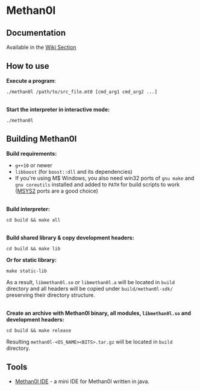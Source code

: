 # Methan0l  


## Documentation  

Available in the [Wiki Section](https://github.com/Hitonoriol/Methan0l/wiki)  


## How to use

**Execute a program**:  
```
./methan0l /path/to/src_file.mt0 [cmd_arg1 cmd_arg2 ...]
```  
\
**Start the interpreter in interactive mode:**  
```
./methan0l
```  


## Building Methan0l

**Build requirements:**  
* `g++10` or newer
* `libboost` (for `boost::dll` and its dependencies)  
* If you're using M$ Windows, you also need win32 ports of `gnu make` and `gnu coreutils` installed and added to `PATH` for build scripts to work ([MSYS2](https://msys2.org/) ports are a good choice)  

\
**Build interpreter:**  

```
cd build && make all
```  
\
**Build shared library & copy development headers:**  

```
cd build && make lib
```  

**Or for static library:**  
```
make static-lib
```  

As a result, `libmethan0l.so` or `libmethan0l.a` will be located in `build` directory and all headers will be copied under `build/methan0l-sdk/` preserving their directory structure.  

\
**Create an archive with Methan0l binary,  all modules, `libmethan0l.so` and development headers:**  

```
cd build && make release
```  

Resulting `methan0l-<OS_NAME><BITS>.tar.gz` will be located in `build` directory.  


## Tools

* [Methan0l IDE](https://github.com/Hitonoriol/Methan0l-IDE) - a mini IDE for Methan0l written in java.